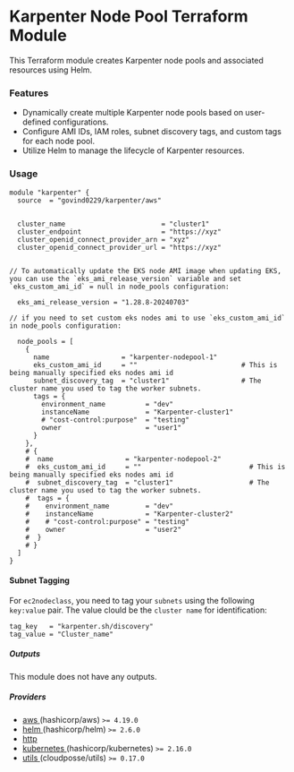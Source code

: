 # Karpenter Node Pool Terraform Module

This Terraform module creates Karpenter node pools and associated resources using Helm.

### Features

- Dynamically create multiple Karpenter node pools based on user-defined configurations.
- Configure AMI IDs, IAM roles, subnet discovery tags, and custom tags for each node pool.
- Utilize Helm to manage the lifecycle of Karpenter resources.

### Usage

```hcl
module "karpenter" {
  source  = "govind0229/karpenter/aws"


  cluster_name                        = "cluster1"
  cluster_endpoint                    = "https://xyz"
  cluster_openid_connect_provider_arn = "xyz"
  cluster_openid_connect_provider_url = "https://xyz"
  

// To automatically update the EKS node AMI image when updating EKS, you can use the `eks_ami_release_version` variable and set `eks_custom_ami_id` = null in node_pools configuration:

  eks_ami_release_version = "1.28.8-20240703" 

// if you need to set custom eks nodes ami to use `eks_custom_ami_id` in node_pools configuration:

  node_pools = [
    {
      name                  = "karpenter-nodepool-1"
      eks_custom_ami_id     = ""                          # This is being manually specified eks nodes ami id
      subnet_discovery_tag  = "cluster1"                  # The cluster name you used to tag the worker subnets.
      tags = {
        environment_name          = "dev"
        instanceName              = "Karpenter-cluster1"
        # "cost-control:purpose"  = "testing"
        owner                     = "user1"
      }
    },
    # {
    #  name                  = "karpenter-nodepool-2"
    #  eks_custom_ami_id     = ""                           # This is being manually specified eks nodes ami id
    #  subnet_discovery_tag  = "cluster1"                   # The cluster name you used to tag the worker subnets.
    #  tags = {
    #    environment_name         = "dev"
    #    instanceName             = "Karpenter-cluster2"
    #    # "cost-control:purpose" = "testing"
    #    owner                    = "user2"
    #  }
    # }
  ]
}
```

#### Subnet Tagging

For `ec2nodeclass`, you need to tag your `subnets` using the following `key:value` pair. The value clould be the `cluster name` for identification:

```hcl
tag_key   = "karpenter.sh/discovery"
tag_value = "Cluster_name"
```

##### Outputs

This module does not have any outputs.

##### Providers

- [aws ](https://registry.terraform.io/providers/hashicorp/aws)(hashicorp/aws) `>= 4.19.0`
- [helm ](https://registry.terraform.io/providers/hashicorp/helm)(hashicorp/helm) `>= 2.6.0`
- [http](https://registry.terraform.io/providers/hashicorp/http)
- [kubernetes ](https://registry.terraform.io/providers/hashicorp/kubernetes)(hashicorp/kubernetes) `>= 2.16.0`
- [utils ](https://registry.terraform.io/providers/cloudposse/utils)(cloudposse/utils) `>= 0.17.0`
